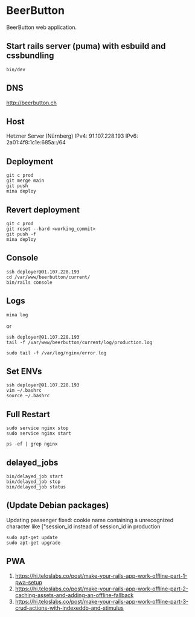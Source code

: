 # BeerButton

BeerButton web application.

## Start rails server (puma) with esbuild and cssbundling

```
bin/dev
```

## DNS

http://beerbutton.ch

## Host

Hetzner Server (Nürnberg)
IPv4: 91.107.228.193
IPv6: 2a01:4f8:1c1e:685a::/64

## Deployment

```
git c prod
git merge main
git push
mina deploy
```

## Revert deployment

```
git c prod
git reset --hard <working_commit>
git push -f
mina deploy
```

## Console

```
ssh deployer@91.107.228.193
cd /var/www/beerbutton/current/
bin/rails console
```

## Logs

```
mina log
```
or
```
ssh deployer@91.107.228.193
tail -f /var/www/beerbutton/current/log/production.log
```

```
sudo tail -f /var/log/nginx/error.log
```

## Set ENVs

```
ssh deployer@91.107.228.193
vim ~/.bashrc
source ~/.bashrc
```

## Full Restart

```
sudo service nginx stop
sudo service nginx start
```

```
ps -ef | grep nginx
```

## delayed_jobs

```
bin/delayed_job start
bin/delayed_job stop
bin/delayed_job status
```

## (Update Debian packages)

Updating passenger fixed: cookie name containing a unrecognized character like ["session_id instead of session_id in production
```
sudo apt-get update
sudo apt-get upgrade
```

## PWA

1. https://hi.teloslabs.co/post/make-your-rails-app-work-offline-part-1-pwa-setup
2. https://hi.teloslabs.co/post/make-your-rails-app-work-offline-part-2-caching-assets-and-adding-an-offline-fallback
3. https://hi.teloslabs.co/post/make-your-rails-app-work-offline-part-3-crud-actions-with-indexeddb-and-stimulus
